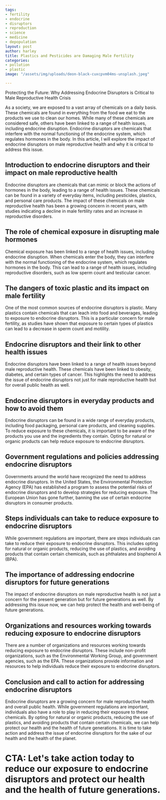 ```yaml
---
tags:
- fertility
- endocrine
- disruptors
- reproduction
- science
- medicine
- depopulation
layout: post
author: harley
title: Plastics and Pesticides are Damaging Male Fertility
categories:
- pollution
- plastic
image: "/assets/img/uploads/deon-black-cuxcpvm04ms-unsplash.jpeg"

---
```

Protecting the Future: Why Addressing Endocrine Disruptors is Critical to Male Reproductive Health Crisis

As a society, we are exposed to a vast array of chemicals on a daily basis. These chemicals are found in everything from the food we eat to the products we use to clean our homes. While many of these chemicals are considered safe, others have been linked to a range of health issues, including endocrine disruption. Endocrine disruptors are chemicals that interfere with the normal functioning of the endocrine system, which regulates hormones in the body. In this article, I will explore the impact of endocrine disruptors on male reproductive health and why it is critical to address this issue.

## Introduction to endocrine disruptors and their impact on male reproductive health

Endocrine disruptors are chemicals that can mimic or block the actions of hormones in the body, leading to a range of health issues. These chemicals can be found in a variety of everyday items, including pesticides, plastics, and personal care products. The impact of these chemicals on male reproductive health has been a growing concern in recent years, with studies indicating a decline in male fertility rates and an increase in reproductive disorders.

## The role of chemical exposure in disrupting male hormones

Chemical exposure has been linked to a range of health issues, including endocrine disruption. When chemicals enter the body, they can interfere with the normal functioning of the endocrine system, which regulates hormones in the body. This can lead to a range of health issues, including reproductive disorders, such as low sperm count and testicular cancer.

## The dangers of toxic plastic and its impact on male fertility

One of the most common sources of endocrine disruptors is plastic. Many plastics contain chemicals that can leach into food and beverages, leading to exposure to endocrine disruptors. This is a particular concern for male fertility, as studies have shown that exposure to certain types of plastics can lead to a decrease in sperm count and motility.

## Endocrine disruptors and their link to other health issues

Endocrine disruptors have been linked to a range of health issues beyond male reproductive health. These chemicals have been linked to obesity, diabetes, and certain types of cancer. This highlights the need to address the issue of endocrine disruptors not just for male reproductive health but for overall public health as well.

## Endocrine disruptors in everyday products and how to avoid them

Endocrine disruptors can be found in a wide range of everyday products, including food packaging, personal care products, and cleaning supplies. To reduce exposure to these chemicals, it is important to be aware of the products you use and the ingredients they contain. Opting for natural or organic products can help reduce exposure to endocrine disruptors.

## Government regulations and policies addressing endocrine disruptors

Governments around the world have recognized the need to address endocrine disruptors. In the United States, the Environmental Protection Agency (EPA) has established a program to assess the potential risks of endocrine disruptors and to develop strategies for reducing exposure. The European Union has gone further, banning the use of certain endocrine disruptors in consumer products.

## Steps individuals can take to reduce exposure to endocrine disruptors

While government regulations are important, there are steps individuals can take to reduce their exposure to endocrine disruptors. This includes opting for natural or organic products, reducing the use of plastics, and avoiding products that contain certain chemicals, such as phthalates and bisphenol A (BPA).

## The importance of addressing endocrine disruptors for future generations

The impact of endocrine disruptors on male reproductive health is not just a concern for the present generation but for future generations as well. By addressing this issue now, we can help protect the health and well-being of future generations.

## Organizations and resources working towards reducing exposure to endocrine disruptors

There are a number of organizations and resources working towards reducing exposure to endocrine disruptors. These include non-profit organizations, such as the Environmental Working Group, and government agencies, such as the EPA. These organizations provide information and resources to help individuals reduce their exposure to endocrine disruptors.

## Conclusion and call to action for addressing endocrine disruptors

Endocrine disruptors are a growing concern for male reproductive health and overall public health. While government regulations are important, individuals also have a role to play in reducing their exposure to these chemicals. By opting for natural or organic products, reducing the use of plastics, and avoiding products that contain certain chemicals, we can help protect our health and the health of future generations. It is time to take action and address the issue of endocrine disruptors for the sake of our health and the health of the planet.

# CTA: Let's take action today to reduce our exposure to endocrine disruptors and protect our health and the health of future generations.
